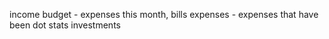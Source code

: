 income
budget - expenses this month, bills
expenses - expenses that have been dot
stats
investments
